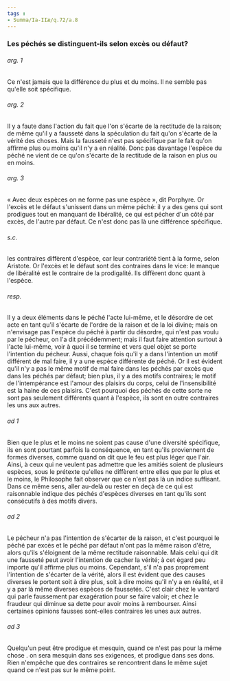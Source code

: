 ```yaml
---
tags : 
- Summa/Ia-IIæ/q.72/a.8
---
```


### Les péchés se distinguent-ils selon excès ou défaut?

###### arg. 1
Ce n'est jamais que la différence du plus et du moins. Il ne semble pas qu'elle soit spécifique. 

###### arg. 2
Il y a faute dans l'action du fait que l'on s'écarte de la rectitude de la raison; de même qu'il y a fausseté dans la spéculation du fait qu'on s'écarte de la vérité des choses. Mais la fausseté n'est pas spécifique par le fait qu'on affirme plus ou moins qu'il n'y a en réalité. Donc pas davantage l'espèce du péché ne vient de ce qu'on s'écarte de la rectitude de la raison en plus ou en moins. 

###### arg. 3
« Avec deux espèces on ne forme pas une espèce », dit Porphyre. Or l'excès et le défaut s'unissent dans un même péché: il y a des gens qui sont prodigues tout en manquant de libéralité, ce qui est pécher d'un côté par excès, de l'autre par défaut. Ce n'est donc pas là une différence spécifique. 

###### s.c.
les contraires diffèrent d'espèce, car leur contrariété tient à la forme, selon Aristote. Or l'excès et le défaut sont des contraires dans le vice: le manque de libéralité est le contraire de la prodigalité. Ils diffèrent donc quant à l'espèce. 

###### resp.
Il y a deux éléments dans le péché l'acte lui-même, et le désordre de cet acte en tant qu'il s'écarte de l'ordre de la raison et de la loi divine; mais on n'envisage pas l'espèce du péché à partir du désordre, qui n'est pas voulu par le pécheur, on l'a dit précédemment; mais il faut faire attention surtout à l'acte lui-même, voir à quoi il se termine et vers quel objet se porte l'intention du pécheur. Aussi, chaque fois qu'il y a dans l'intention un motif différent de mal faire, il y a une espèce différente de péché. Or il est évident qu'il n'y a pas le même motif de mal faire dans les péchés par excès que dans les péchés par défaut; bien plus, il y a des motifs contraires; le motif de l'intempérance est l'amour des plaisirs du corps, celui de l'insensibilité est la haine de ces plaisirs. C'est pourquoi des péchés de cette sorte ne sont pas seulement différents quant à l'espèce, ils sont en outre contraires les uns aux autres. 

###### ad 1
Bien que le plus et le moins ne soient pas cause d'une diversité spécifique, ils en sont pourtant parfois la conséquence, en tant qu'ils proviennent de formes diverses, comme quand on dit que le feu est plus léger que l'air. Ainsi, à ceux qui ne veulent pas admettre que les amitiés soient de plusieurs espèces, sous le prétexte qu'elles ne diffèrent entre elles que par le plus et le moins, le Philosophe fait observer que ce n'est pas là un indice suffisant. Dans ce même sens, aller au-delà ou rester en deçà de ce qui est raisonnable indique des péchés d'espèces diverses en tant qu'ils sont consécutifs à des motifs divers. 

###### ad 2
Le pécheur n'a pas l'intention de s'écarter de la raison, et c'est pourquoi le péché par excès et le péché par défaut n'ont pas la même raison d'être, alors qu'ils s'éloignent de la même rectitude raisonnable. Mais celui qui dit une fausseté peut avoir l'intention de cacher la vérité; à cet égard peu importe qu'il affirme plus ou moins. Cependant, s'il n'a pas proprement l'intention de s'écarter de la vérité, alors il est évident que des causes diverses le portent soit à dire plus, soit à dire moins qu'il n'y a en réalité, et il y a par là même diverses espèces de faussetés. C'est clair chez le vantard qui parle faussement par exagération pour se faire valoir; et chez le fraudeur qui diminue sa dette pour avoir moins à rembourser. Ainsi certaines opinions fausses sont-elles contraires les unes aux autres. 

###### ad 3
Quelqu'un peut être prodigue et mesquin, quand ce n'est pas pour la même chose . on sera mesquin dans ses exigences, et prodigue dans ses dons. Rien n'empêche que des contraires se rencontrent dans le même sujet quand ce n'est pas sur le même point. 

